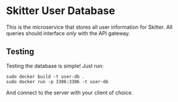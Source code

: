 # Skitter User Database
This is the microservice that stores all user information for Skitter.  All
queries should interface *only* with the API gateway.

## Testing
Testing the database is simple!  Just run:
```
sudo docker build -t user-db .
sudo docker run -p 3306:3306 -t user-db
```
And connect to the server with your client of choice.
